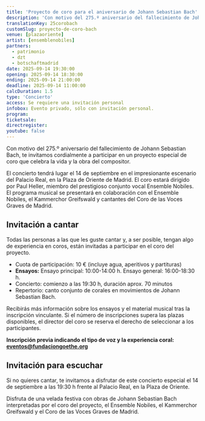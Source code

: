 ```yaml
---
title: 'Proyecto de coro para el aniversario de Johann Sebastian Bach'
description: 'Con motivo del 275.º aniversario del fallecimiento de Johann Sebastian Bach, te invitamos cordialmente a participar en un proyecto especial de coro.'
translationKey: 25corobach
customSlug: proyecto-de-coro-bach
venue: [plazaoriente]
artist: [ensemblenobiles]
partners:
  - patrimonio
  - dzt
  - botschaftmadrid
date: 2025-09-14 19:30:00
opening: 2025-09-14 18:30:00
ending: 2025-09-14 21:00:00
deadline: 2025-09-14 11:00:00
calcDuration: 1.5
type: 'Concierto'
access: Se requiere una invitación personal
infobox: Evento privado, sólo con invitación personal.
program:
ticketsale:
directregister:
youtube: false
---
```


Con motivo del 275.º aniversario del fallecimiento de Johann Sebastian Bach, te invitamos cordialmente a participar en un proyecto especial de coro que celebra la vida y la obra del compositor.

El concierto tendrá lugar el 14 de septiembre en el impresionante escenario del Palacio Real, en la Plaza de Oriente de Madrid. El coro estará dirigido por Paul Heller, miembro del prestigioso conjunto vocal Ensemble Nobiles. El programa musical se presentará en colaboración con el Ensemble Nobiles, el Kammerchor Greifswald y cantantes del Coro de las Voces Graves de Madrid.

## Invitación a cantar

Todas las personas a las que les guste cantar y, a ser posible, tengan algo de experiencia en coros, están invitadas a participar en el coro del proyecto.

- Cuota de participación: 10 € (incluye agua, aperitivos y partituras)
- **Ensayos:**
  Ensayo principal: 10:00-14:00 h.
  Ensayo general: 16:00-18:30 h.
- Concierto: comienzo a las 19:30 h, duración aprox. 70 minutos
- Repertorio: canto conjunto de corales en movimientos de Johann Sebastian Bach.

Recibirás más información sobre los ensayos y el material musical tras la inscripción vinculante. Si el número de inscripciones supera las plazas disponibles, el director del coro se reserva el derecho de seleccionar a los participantes.

**Inscripción previa indicando el tipo de voz y la experiencia coral: eventos@fundaciongoethe.org**

## Invitación para escuchar

Si no quieres cantar, te invitamos a disfrutar de este concierto especial el 14 de septiembre a las 19:30 h frente al Palacio Real, en la Plaza de Oriente.

Disfruta de una velada festiva con obras de Johann Sebastian Bach interpretadas por el coro del proyecto, el Ensemble Nobiles, el Kammerchor Greifswald y el Coro de las Voces Graves de Madrid.
